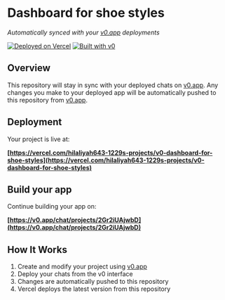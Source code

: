 # Dashboard for shoe styles

*Automatically synced with your [v0.app](https://v0.app) deployments*

[![Deployed on Vercel](https://img.shields.io/badge/Deployed%20on-Vercel-black?style=for-the-badge&logo=vercel)](https://vercel.com/hilaliyah643-1229s-projects/v0-dashboard-for-shoe-styles)
[![Built with v0](https://img.shields.io/badge/Built%20with-v0.app-black?style=for-the-badge)](https://v0.app/chat/projects/2Gr2iUAjwbD)

## Overview

This repository will stay in sync with your deployed chats on [v0.app](https://v0.app).
Any changes you make to your deployed app will be automatically pushed to this repository from [v0.app](https://v0.app).

## Deployment

Your project is live at:

**[https://vercel.com/hilaliyah643-1229s-projects/v0-dashboard-for-shoe-styles](https://vercel.com/hilaliyah643-1229s-projects/v0-dashboard-for-shoe-styles)**

## Build your app

Continue building your app on:

**[https://v0.app/chat/projects/2Gr2iUAjwbD](https://v0.app/chat/projects/2Gr2iUAjwbD)**

## How It Works

1. Create and modify your project using [v0.app](https://v0.app)
2. Deploy your chats from the v0 interface
3. Changes are automatically pushed to this repository
4. Vercel deploys the latest version from this repository